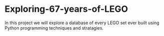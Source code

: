 # Exploring-67-years-of-LEGO
In this project we will explore a database of every LEGO set ever built using Python programming techniques and stratagies.
